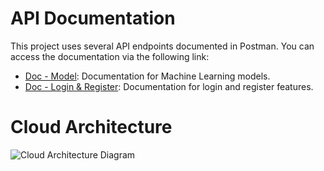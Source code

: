 # API Documentation

This project uses several API endpoints documented in Postman. You can access the documentation via the following link:

- [Doc - Model](https://documenter.getpostman.com/view/25785249/2sAYBd8UCP): Documentation for Machine Learning models.
- [Doc - Login & Register](https://documenter.getpostman.com/view/25785249/2sAYBd8UCQ): Documentation for login and register features.

# Cloud Architecture
![Cloud Architecture Diagram](https://drive.google.com/uc?id=1vl7FvldTDFi1N2TqNG_OAELCiVvLULEG)
